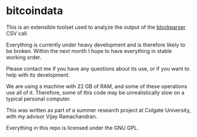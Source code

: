 bitcoindata
===========
This is an extensible toolset used to analyze the output of the [blockparser](https://github.com/mcdee/blockparser) CSV call.

Everything is currently under heavy development and is therefore likely to be broken. Within the next month I hope to have everything in stable working order.

Please contact me if you have any questions about its use, or if you want to help with its development.

We are using a machine with 22 GB of RAM, and some of these operations use all of it. Therefore, some of this code may be unrealistically slow on a typical personal computer.

This was written as part of a summer research project at Colgate University, with my advisor Vijay Ramachandran.

Everything in this repo is licensed under the GNU GPL.
